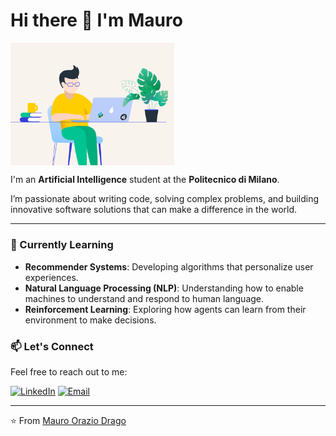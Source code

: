 # Hi there 👋 I'm Mauro

<img width="52%" align="center" alt="Github" src="https://github.com/madratak/madratak/blob/main/image_readme.gif" />

I'm an  **Artificial Intelligence** student at the **Politecnico di Milano**. 

I’m passionate about writing code, solving complex problems, and building innovative software solutions that can make a difference in the world.

---

### 🌱 Currently Learning
- **Recommender Systems**: Developing algorithms that personalize user experiences.
- **Natural Language Processing (NLP)**: Understanding how to enable machines to understand and respond to human language.
- **Reinforcement Learning**: Exploring how agents can learn from their environment to make decisions.

### 📫 Let's Connect
Feel free to reach out to me:

<div align=left>
 <a href="https://www.linkedin.com/in/maurodrago/" target="_blank"><img src="https://img.shields.io/static/v1?style=for-the-badge&message=LinkedIn&color=0A66C2&logo=LinkedIn&logoColor=FFFFFF&label=" alt="LinkedIn" /></a>
<a href="mailto:madratak@gmail.com?subject=Hi%20Kartik%20,%20nice%20to%20meet%20you!" target="_blank"><img alt="Email" src="https://img.shields.io/static/v1?style=for-the-badge&message=Gmail&color=EA4335&logo=Gmail&logoColor=FFFFFF&label=" /></a>
</div>

---

⭐️ From [Mauro Orazio Drago](https://github.com/madratak)  
